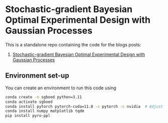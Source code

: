 # Stochastic-gradient Bayesian Optimal Experimental Design with Gaussian Processes

This is a standalone repo containing the code for the blogs posts:

1. [Stochastic-gradient Bayesian Optimal Experimental Design with Gaussian Processes](url.tbd.com)


## Environment set-up
You can create an environment to run this code using

```bash
conda create -n sgboed python=3.11
conda activate sgboed
conda install pytorch pytorch-cuda=11.8 -c pytorch -c nvidia  # Adjust depending on the platform
conda install numpy matplotlib tqdm
pip install pyro-ppl
```


